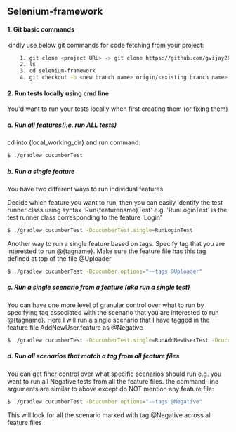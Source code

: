 ## Selenium-framework

#### 1. Git basic commands

kindly use below git commands for code fetching from your project:

```sh
    1. git clone <project URL> -> git clone https://github.com/gvijay28/selenium-framework.git
    2. ls
    3. cd selenium-framework
    4. git checkout -b <new branch name> origin/<existing branch name>
```


#### 2. Run tests locally using cmd line

You'd want to run your tests locally when first creating them (or fixing them)

##### a. Run all features(i.e. run ALL tests)

cd into {local_working_dir} and run command:
```sh
$ ./gradlew cucumberTest
```

##### b. Run a single feature
You have two different ways to run individual features

Decide which feature you want to run, then you can easily identify the test runner class using syntax 'Run{featurename}Test' e.g.
'RunLoginTest' is the test runner class corresponding to the feature 'Login'

```sh
$ ./gradlew cucumberTest -DcucumberTest.single=RunLoginTest
```

Another way to run a single feature based on tags. Specify tag that you are interested to run @{tagname}. Make sure the feature
file has this tag defined at top of the file @Uploader


```sh
$ ./gradlew cucumberTest -Dcucumber.options="--tags @Uploader"
```


##### c. Run a single scenario from a feature (aka run a single test)

You can have one more level of granular control over what to run by specifying tag associated with the scenario that you are interested to run
@{tagname}. Here I will run a single scenario that I have tagged in the feature file AddNewUser.feature as @Negative

```sh
$ ./gradlew cucumberTest -DcucumberTest.single=RunAddNewUserTest -Dcucumber.options="--tags @Negative"
```


##### d. Run all scenarios that match a tag from all feature files

You can get finer control over what specific scenarios should run e.g. you want to run all Negative tests
from all the feature files. the command-line arguments are similar to above except do NOT mention any feature file:

```sh
$ ./gradlew cucumberTest -Dcucumber.options="--tags @Negative"
```

This will look for all the scenario marked with tag @Negative across all feature files
